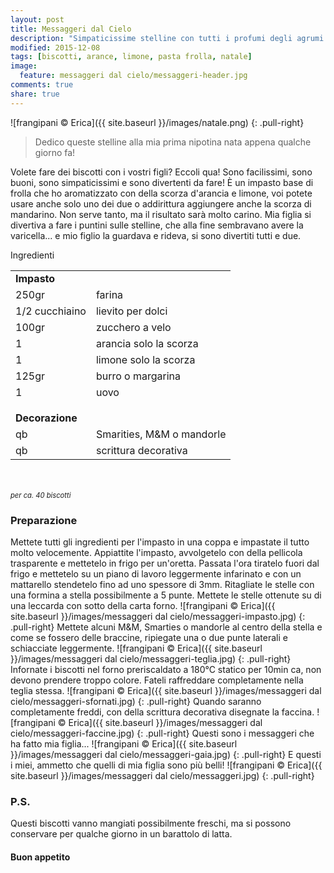 ```yaml
---
layout: post
title: Messaggeri dal Cielo
description: "Simpaticissime stelline con tutti i profumi degli agrumi..."
modified: 2015-12-08
tags: [biscotti, arance, limone, pasta frolla, natale]
image:
  feature: messaggeri dal cielo/messaggeri-header.jpg
comments: true
share: true
---
```


![frangipani © Erica]({{ site.baseurl }}/images/natale.png)
{: .pull-right}

> Dedico queste stelline alla mia prima nipotina nata appena qualche giorno fa!

Volete fare dei biscotti con i vostri figli? Eccoli qua! Sono facilissimi, sono buoni, sono simpaticissimi e sono divertenti da fare! È un impasto base di frolla che ho aromatizzato con della scorza d'arancia e limone, voi potete usare anche solo uno dei due o addirittura aggiungere anche la scorza di mandarino. Non serve tanto, ma il risultato sarà molto carino. Mia figlia si divertiva a fare i puntini sulle stelline, che alla fine sembravano avere la varicella... e mio figlio la guardava e rideva, si sono divertiti tutti e due.


<div class="ingredients">
  <div class="ingredients-title">Ingredienti</div>
  <table>
    <tbody>
      <tr>
        <td colspan="2"><b>Impasto</b></td>
      </tr>
      <tr>
        <td>250gr</td>
        <td>farina</td>
      </tr>
      <tr>
        <td>1/2 cucchiaino</td>
        <td>lievito per dolci</td>
      </tr>
      <tr>
        <td>100gr</td>
        <td>zucchero a velo</td>
      </tr>
      <tr>
        <td>1</td>
        <td>arancia solo la scorza</td>
      </tr>
      <tr>
        <td>1</td>
        <td>limone solo la scorza</td>
      </tr>
      <tr>
        <td>125gr</td>
        <td>burro o margarina</td>
      </tr>
      <tr>
        <td>1</td>
        <td>uovo</td> 
      </tr>
      <tr style="height: 15px;"></tr>
      <tr>          
        <td colspan="2"><b>Decorazione</b></td>
      </tr>      
      <tr>
        <td>qb</td>
        <td>Smarities, M&M o mandorle</td>
      </tr>
      <tr>
        <td>qb</td>
        <td>scrittura decorativa</td>    
      </tr>
    </tbody>
  </table>
  <br></br>
  <i class="pull-right" style="font-size: 80%;">per ca. 40 biscotti</i>
</div>


<h3>
  <font color="grey">
    <i class="icon-cogs"></i>
  </font> Preparazione
</h3>

Mettete tutti gli ingredienti per l'impasto in una coppa e impastate il tutto molto velocemente. Appiattite l'impasto, avvolgetelo con della pellicola trasparente e mettetelo in frigo per un'oretta. Passata l'ora tiratelo fuori dal frigo e mettetelo su un piano di lavoro leggermente infarinato e con un mattarello stendetelo fino ad uno spessore di 3mm. Ritagliate le stelle con una formina a stella possibilmente a 5 punte. Mettete le stelle ottenute su di una leccarda con sotto della carta forno.
![frangipani © Erica]({{ site.baseurl }}/images/messaggeri dal cielo/messaggeri-impasto.jpg)
{: .pull-right}
Mettete alcuni M&M, Smarties o mandorle al centro della stella e come se fossero delle braccine, ripiegate una o due punte laterali e schiacciate leggermente.
![frangipani © Erica]({{ site.baseurl }}/images/messaggeri dal cielo/messaggeri-teglia.jpg)
{: .pull-right}
Infornate i biscotti nel forno preriscaldato a 180°C statico per 10min ca, non devono prendere troppo colore. Fateli raffreddare completamente nella teglia stessa.
![frangipani © Erica]({{ site.baseurl }}/images/messaggeri dal cielo/messaggeri-sfornati.jpg)
{: .pull-right}
Quando saranno completamente freddi, con della scrittura decorativa disegnate la faccina.
![frangipani © Erica]({{ site.baseurl }}/images/messaggeri dal cielo/messaggeri-faccine.jpg)
{: .pull-right}
Questi sono i messaggeri che ha fatto mia figlia...
![frangipani © Erica]({{ site.baseurl }}/images/messaggeri dal cielo/messaggeri-gaia.jpg)
{: .pull-right}
E questi i miei, ammetto che quelli di mia figlia sono più belli!
![frangipani © Erica]({{ site.baseurl }}/images/messaggeri dal cielo/messaggeri.jpg)
{: .pull-right}

<h3>
  <font color="#FFCC00">
    <i class="icon-lightbulb"></i>
  </font> P.S.
</h3>

Questi biscotti vanno mangiati possibilmente freschi, ma si possono conservare per qualche giorno in un barattolo di latta.

<h4>Buon appetito
  <font color="red">
    <i class="icon-smile"></i>
  </font>
</h4>
